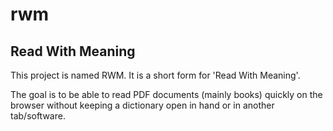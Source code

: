 # rwm

## Read With Meaning

This project is named RWM. It is a short form for 'Read With Meaning'.

The goal is to be able to read PDF documents (mainly books) quickly on the browser without keeping a dictionary open in hand or in another tab/software.
